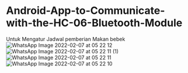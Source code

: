 # Android-App-to-Communicate-with-the-HC-06-Bluetooth-Module
Untuk Mengatur Jadwal pemberian Makan bebek
![WhatsApp Image 2022-02-07 at 05 22 12](https://user-images.githubusercontent.com/37206482/152704023-4d673beb-f1ad-4c9a-ba82-08cf5182cce8.jpeg)
![WhatsApp Image 2022-02-07 at 05 22 11 (1)](https://user-images.githubusercontent.com/37206482/152704037-41ce6df6-9610-442c-b954-b68dfba3a25c.jpeg)
![WhatsApp Image 2022-02-07 at 05 22 11](https://user-images.githubusercontent.com/37206482/152704044-7d210d10-73ae-4765-964e-9ef57cfea5cf.jpeg)
![WhatsApp Image 2022-02-07 at 05 22 10](https://user-images.githubusercontent.com/37206482/152704051-1d1d4cbf-c0b8-4304-ba80-1624971b41be.jpeg)
